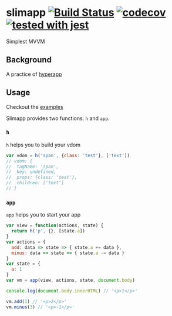 # slimapp [![Build Status](https://travis-ci.org/stop2stare/slimapp.svg?branch=master)](https://travis-ci.org/stop2stare/slimapp) [![codecov](https://codecov.io/gh/stop2stare/slimapp/branch/master/graph/badge.svg)](https://codecov.io/gh/stop2stare/slimapp) [![tested with jest](https://img.shields.io/badge/tested_with-jest-99424f.svg)](https://github.com/facebook/jest)

Simplest MVVM

## Background

A practice of [hyperapp](https://github.com/hyperapp/hyperapp)

## Usage

Checkout the [examples](https://github.com/stop2stare/slimapp/blob/master/examples)

Slimapp provides two functions: `h` and `app`.

### `h`

`h` helps you to build your vdom

``` js
var vdom = h('span', {class: 'test'}, ['text'])
// vdom: {
//  tagName: 'span',
//  key: undefined,
//  props: {class: 'test'},
//  children: ['text']
// }
```

### `app`

`app` helps you to start your app

``` js
var view = function(actions, state) {
  return h('p', {}, [state.a])
}
var actions = {
  add: data => state => { state.a += data },
  minus: data => state => { state.a -= data }
}
var state = {
  a: 1
}
var vm = app(view, actions, state, document.body)

console.log(document.body.innerHTML) // '<p>1</p>'

vm.add(1) // '<p>2</p>'
vm.minus(3) // '<p>-1</p>'
```
